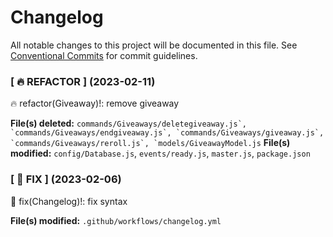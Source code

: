 # Changelog

All notable changes to this project will be documented in this file.
See [Conventional Commits](https://conventionalcommits.org) for commit guidelines.

<!--Changelog start-->

### [ 🔥 REFACTOR ] (2023-02-11)

🔥 refactor(Giveaway)!: remove giveaway


**File(s) deleted:** ``commands/Giveaways/deletegiveaway.js`, `commands/Giveaways/endgiveaway.js`, `commands/Giveaways/giveaway.js`, `commands/Giveaways/reroll.js`, `models/GiveawayModel.js``
**File(s) modified:** `config/Database.js`, `events/ready.js`, `master.js`, `package.json`




### [ 🐛 FIX ] (2023-02-06)

🐛 fix(Changelog)!: fix syntax

**File(s) modified:** `.github/workflows/changelog.yml`


<!--Changelog end-->
